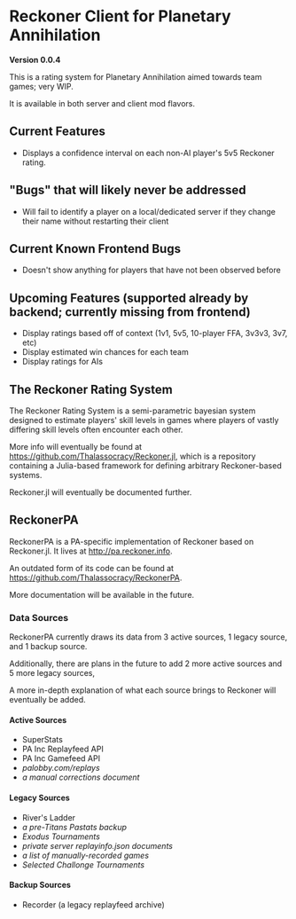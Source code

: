 # Reckoner Client for Planetary Annihilation

**Version 0.0.4**

This is a rating system for Planetary Annihilation aimed towards team games; very WIP.

It is available in both server and client mod flavors.

## Current Features
- Displays a confidence interval on each non-AI player's 5v5 Reckoner rating.

## "Bugs" that will likely never be addressed
- Will fail to identify a player on a local/dedicated server if they change their name without restarting their client

## Current Known Frontend Bugs
- Doesn't show anything for players that have not been observed before

## Upcoming Features (supported already by backend; currently missing from frontend)
- Display ratings based off of context (1v1, 5v5, 10-player FFA, 3v3v3, 3v7, etc)
- Display estimated win chances for each team
- Display ratings for AIs


## The Reckoner Rating System

The Reckoner Rating System is a semi-parametric bayesian system designed to estimate players' skill levels in games where players of vastly differing skill levels often encounter each other.

More info will eventually be found at https://github.com/Thalassocracy/Reckoner.jl, which is a repository containing a Julia-based framework for defining arbitrary Reckoner-based systems.

Reckoner.jl will eventually be documented further.

## ReckonerPA

ReckonerPA is a PA-specific implementation of Reckoner based on Reckoner.jl. It lives at http://pa.reckoner.info.

An outdated form of its code can be found at https://github.com/Thalassocracy/ReckonerPA.

More documentation will be available in the future.

### Data Sources

ReckonerPA currently draws its data from 3 active sources, 1 legacy source, and 1 backup source.

Additionally, there are plans in the future to add 2 more active sources and 5 more legacy sources,

A more in-depth explanation of what each source brings to Reckoner will eventually be added.


#### Active Sources
- SuperStats
- PA Inc Replayfeed API
- PA Inc Gamefeed API
- *palobby.com/replays*
- *a manual corrections document*

#### Legacy Sources
- River's Ladder
- *a pre-Titans Pastats backup*
- *Exodus Tournaments*
- *private server replayinfo.json documents*
- *a list of manually-recorded games*
- *Selected Challonge Tournaments*

#### Backup Sources
- Recorder (a legacy replayfeed archive)